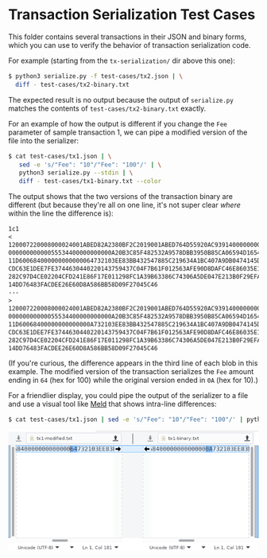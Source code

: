 # Transaction Serialization Test Cases

This folder contains several transactions in their JSON and binary forms, which
you can use to verify the behavior of transaction serialization code.

For example (starting from the `tx-serialization/` dir above this one):

```bash
$ python3 serialize.py -f test-cases/tx2.json | \
  diff - test-cases/tx2-binary.txt
```

The expected result is no output because the output of `serialize.py` matches
the contents of `test-cases/tx2-binary.txt` exactly.

For an example of how the output is different if you change the `Fee` parameter of sample transaction 1, we can pipe a modified version of the file into the serializer:

```bash
$ cat test-cases/tx1.json | \
   sed -e 's/"Fee": "10"/"Fee": "100"/' | \
   python3 serialize.py --stdin | \
   diff - test-cases/tx1-binary.txt --color
```

The output shows that the two versions of the transaction binary are different (but because they're all on one line, it's not super clear _where_ within the line the difference is):

```text
1c1
< 120007220008000024001ABED82A2380BF2C2019001ABED764D55920AC93914000000000000000
00000000000055534400000000000A20B3C85F482532A9578DBB3950B85CA06594D165400000037E
11D600684000000000000064732103EE83BB432547885C219634A1BC407A9DB0474145D69737D09C
CDC63E1DEE7FE3744630440220143759437C04F7B61F012563AFE90D8DAFC46E86035E1D965A9CED
282C97D4CE02204CFD241E86F17E011298FC1A39B63386C74306A5DE047E213B0F29EFA4571C2C81
14DD76483FACDEE26E60D8A586BB58D09F27045C46
---
> 120007220008000024001ABED82A2380BF2C2019001ABED764D55920AC93914000000000000000
00000000000055534400000000000A20B3C85F482532A9578DBB3950B85CA06594D165400000037E
11D60068400000000000000A732103EE83BB432547885C219634A1BC407A9DB0474145D69737D09C
CDC63E1DEE7FE3744630440220143759437C04F7B61F012563AFE90D8DAFC46E86035E1D965A9CED
282C97D4CE02204CFD241E86F17E011298FC1A39B63386C74306A5DE047E213B0F29EFA4571C2C81
14DD76483FACDEE26E60D8A586BB58D09F27045C46
```

(If you're curious, the difference appears in the third line of each blob in this example. The modified version of the transaction serializes the `Fee` amount ending in `64` (hex for 100) while the original version ended in `0A` (hex for 10).)

For a friendlier display, you could pipe the output of the serializer to a file and use a visual tool like [Meld](http://meldmerge.org/) that shows intra-line differences:

```bash
$ cat test-cases/tx1.json | sed -e 's/"Fee": "10"/"Fee": "100"/' | python3 serialize.py --stdin > /tmp/tx1-modified.txt && meld /tmp/tx1-modified.txt test-cases/tx1-binary.txt
```

![Meld screenshot showing the `0A` / `64` difference](meld-example.png)
